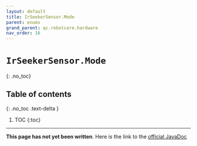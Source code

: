 ```yaml
---
layout: default
title: IrSeekerSensor.Mode
parent: enums
grand_parent: qc.robotcore.hardware
nav_order: 16
---
```

# `IrSeekerSensor.Mode`
{: .no_toc}

## Table of contents
{: .no_toc .text-delta }

1. TOC
{:toc}
---
**This page has not yet been written**. Here is the link to the [official JavaDoc](https://ftctechnh.github.io/ftc_app/doc/javadoc/com/qualcomm/robotcore/hardware/IrSeekerSensor.Mode.html)
        
